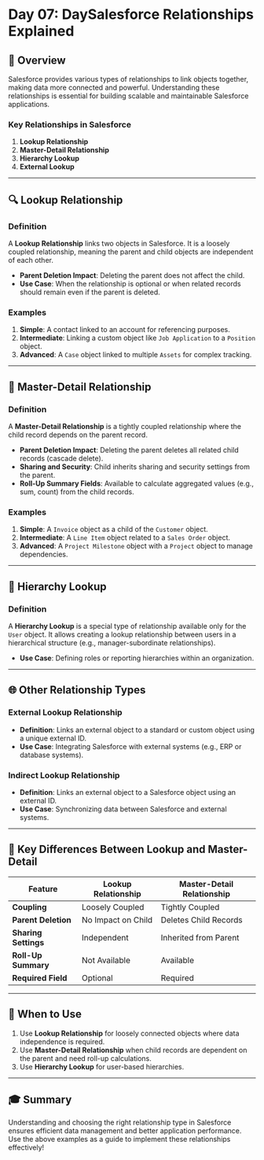 # Day 07: DaySalesforce Relationships Explained 

## 🚀 Overview
Salesforce provides various types of relationships to link objects together, making data more connected and powerful. Understanding these relationships is essential for building scalable and maintainable Salesforce applications.

### Key Relationships in Salesforce
1. **Lookup Relationship**
2. **Master-Detail Relationship**
3. **Hierarchy Lookup**
4. **External Lookup**

---

## 🔍 **Lookup Relationship**

### Definition
A **Lookup Relationship** links two objects in Salesforce. It is a loosely coupled relationship, meaning the parent and child objects are independent of each other.

- **Parent Deletion Impact**: Deleting the parent does not affect the child.
- **Use Case**: When the relationship is optional or when related records should remain even if the parent is deleted.

### Examples
1. **Simple**: A contact linked to an account for referencing purposes.
2. **Intermediate**: Linking a custom object like `Job Application` to a `Position` object.
3. **Advanced**: A `Case` object linked to multiple `Assets` for complex tracking.

---

## 🔗 **Master-Detail Relationship**

### Definition
A **Master-Detail Relationship** is a tightly coupled relationship where the child record depends on the parent record.

- **Parent Deletion Impact**: Deleting the parent deletes all related child records (cascade delete).
- **Sharing and Security**: Child inherits sharing and security settings from the parent.
- **Roll-Up Summary Fields**: Available to calculate aggregated values (e.g., sum, count) from the child records.

### Examples
1. **Simple**: A `Invoice` object as a child of the `Customer` object.
2. **Intermediate**: A `Line Item` object related to a `Sales Order` object.
3. **Advanced**: A `Project Milestone` object with a `Project` object to manage dependencies.

---

## 🏢 **Hierarchy Lookup**

### Definition
A **Hierarchy Lookup** is a special type of relationship available only for the `User` object. It allows creating a lookup relationship between users in a hierarchical structure (e.g., manager-subordinate relationships).

- **Use Case**: Defining roles or reporting hierarchies within an organization.

---

## 🌐 **Other Relationship Types**

### **External Lookup Relationship**

- **Definition**: Links an external object to a standard or custom object using a unique external ID.
- **Use Case**: Integrating Salesforce with external systems (e.g., ERP or database systems).

### **Indirect Lookup Relationship**

- **Definition**: Links an external object to a Salesforce object using an external ID.
- **Use Case**: Synchronizing data between Salesforce and external systems.

---

## 🤔 Key Differences Between Lookup and Master-Detail

| Feature                  | Lookup Relationship                     | Master-Detail Relationship         |
|--------------------------|------------------------------------------|-------------------------------------|
| **Coupling**             | Loosely Coupled                         | Tightly Coupled                    |
| **Parent Deletion**      | No Impact on Child                      | Deletes Child Records              |
| **Sharing Settings**     | Independent                             | Inherited from Parent              |
| **Roll-Up Summary**      | Not Available                           | Available                          |
| **Required Field**       | Optional                                | Required                           |

---

## 🚦 When to Use

1. Use **Lookup Relationship** for loosely connected objects where data independence is required.
2. Use **Master-Detail Relationship** when child records are dependent on the parent and need roll-up calculations.
3. Use **Hierarchy Lookup** for user-based hierarchies.

---

## 🎓 Summary
Understanding and choosing the right relationship type in Salesforce ensures efficient data management and better application performance. Use the above examples as a guide to implement these relationships effectively!
